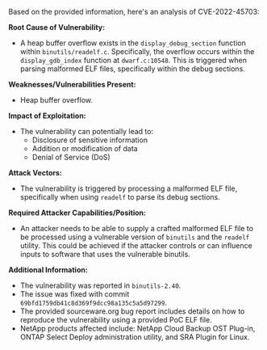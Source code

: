 Based on the provided information, here's an analysis of CVE-2022-45703:

**Root Cause of Vulnerability:**
- A heap buffer overflow exists in the `display_debug_section` function within `binutils/readelf.c`. Specifically, the overflow occurs within the `display_gdb_index` function at `dwarf.c:10548`. This is triggered when parsing malformed ELF files, specifically within the debug sections.

**Weaknesses/Vulnerabilities Present:**
- Heap buffer overflow.

**Impact of Exploitation:**
- The vulnerability can potentially lead to:
    - Disclosure of sensitive information
    - Addition or modification of data
    - Denial of Service (DoS)

**Attack Vectors:**
- The vulnerability is triggered by processing a malformed ELF file, specifically when using `readelf` to parse its debug sections.

**Required Attacker Capabilities/Position:**
- An attacker needs to be able to supply a crafted malformed ELF file to be processed using a vulnerable version of `binutils` and the `readelf` utility. This could be achieved if the attacker controls or can influence inputs to software that uses the vulnerable binutils.

**Additional Information:**
- The vulnerability was reported in `binutils-2.40`.
- The issue was fixed with commit `69bfd1759db41c8d369f9dcc98a135c5a5d97299`.
- The provided sourceware.org bug report includes details on how to reproduce the vulnerability using a provided PoC ELF file.
- NetApp products affected include: NetApp Cloud Backup OST Plug-in, ONTAP Select Deploy administration utility, and SRA Plugin for Linux.